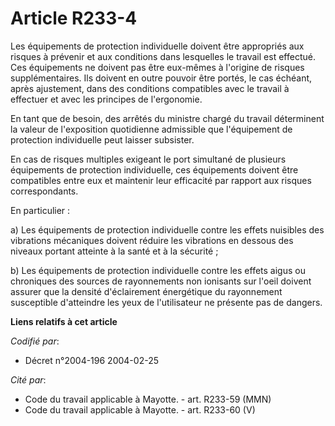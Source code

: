 # Article R233-4

Les équipements de protection individuelle doivent être appropriés aux risques à prévenir et aux conditions dans lesquelles
le travail est effectué. Ces équipements ne doivent pas être eux-mêmes à l'origine de risques supplémentaires. Ils doivent en
outre pouvoir être portés, le cas échéant, après ajustement, dans des conditions compatibles avec le travail à effectuer et
avec les principes de l'ergonomie.

En tant que de besoin, des arrêtés du ministre chargé du travail déterminent la valeur de l'exposition quotidienne admissible
que l'équipement de protection individuelle peut laisser subsister.

En cas de risques multiples exigeant le port simultané de plusieurs équipements de protection individuelle, ces équipements
doivent être compatibles entre eux et maintenir leur efficacité par rapport aux risques correspondants.

En particulier :

a) Les équipements de protection individuelle contre les effets nuisibles des vibrations mécaniques doivent réduire les
vibrations en dessous des niveaux portant atteinte à la santé et à la sécurité ;

b) Les équipements de protection individuelle contre les effets aigus ou chroniques des sources de rayonnements non ionisants
sur l'oeil doivent assurer que la densité d'éclairement énergétique du rayonnement susceptible d'atteindre les yeux de
l'utilisateur ne présente pas de dangers.

**Liens relatifs à cet article**

_Codifié par_:

  - Décret n°2004-196 2004-02-25

_Cité par_:

  - Code du travail applicable à Mayotte. - art. R233-59 (MMN)
  - Code du travail applicable à Mayotte. - art. R233-60 (V)
